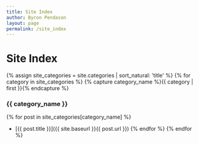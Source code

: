 ```yaml
---
title: Site Index
author: Byron Pendason
layout: page
permalink: /site_index
---
```


# Site Index
{% assign site_categories = site.categories | sort_natural: 'title' %}
{% for category in site_categories %}
{% capture category_name %}{{ category | first }}{% endcapture %}

### {{ category_name }}
{% for post in site_categories[category_name] %}
- [{{ post.title }}]({{ site.baseurl }}{{ post.url }})
{% endfor %}
{% endfor %}
